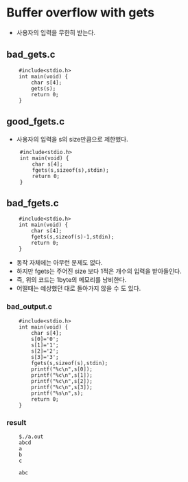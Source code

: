 # Buffer overflow with gets
 * 사용자의 입력을 무한히 받는다.

## bad_gets.c

        #include<stdio.h>
        int main(void) {
            char s[4];
            gets(s);
            return 0;
        }

## good_fgets.c
 * 사용자의 입력을 s의 size만큼으로 제한했다.

        #include<stdio.h>
        int main(void) {
            char s[4];
            fgets(s,sizeof(s),stdin);
            return 0;
        }

## bad_fgets.c

        #include<stdio.h>
        int main(void) {
            char s[4];
            fgets(s,sizeof(s)-1,stdin);
            return 0;
        }

 * 동작 자체에는 아무런 문제도 없다.
 * 하지만 fgets는 주어진 size 보다 1적은 개수의 입력을 받아들인다.
 * 즉, 위의 코드는 1byte의 메모리를 낭비한다.
 * 어떨때는 예상했던 대로 돌아가지 않을 수 도 있다.
### bad_output.c

        #include<stdio.h>
        int main(void) {
            char s[4];
            s[0]='0';
            s[1]='1';
            s[2]='2';
            s[3]='3';
            fgets(s,sizeof(s),stdin);
            printf("%c\n",s[0]);
            printf("%c\n",s[1]);
            printf("%c\n",s[2]);
            printf("%c\n",s[3]);
            printf("%s\n",s);
            return 0;
        }

### result

        $./a.out
        abcd
        a
        b
        c

        abc
